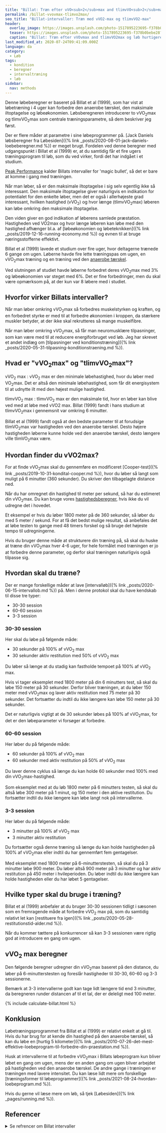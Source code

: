 ```yaml
---
title: "Billat: Træn efter vVO<sub>2</sub>max and tlimvVO<sub>2</sub>max og løb hurtigere"
permalink: /billat-vvovmax-tlimvo2max/
seo_title: "Billat-intervaller: Træn med vVO2-max og tlimvVO2-max"
header:
  overlay_image: https://images.unsplash.com/photo-1517895223695-f378b0bebe28?ixlib=rb-1.2.1&ixid=eyJhcHBfaWQiOjEyMDd9&auto=format&fit=crop&w=1900&q=60
  teaser: https://images.unsplash.com/photo-1517895223695-f378b0bebe28?ixlib=rb-1.2.1&ixid=eyJhcHBfaWQiOjEyMDd9&auto=format&fit=crop&w=400&q=60
  caption: "Billat: Træn efter vVOvmax and tlimvVO2max og løb hurtigere"
last_modified_at: 2020-07-24T09:41:09.000Z
language: da
category:
  - Løb
tags:
  - kondition
  - beregner
  - intervaltræning
  - løb
sidebar:
  nav: methods
---
```

Denne løbeberegner er baseret på Billat et al (1999), som har vist at løbetræning i 4 uger kan forbedre den anaerobe tærskel, den maksimale iltoptagelse og løbeøkonomien. Løbsberegneren introducerer to vVO<sub>2</sub>max og tlimvVO<sub>2</sub>max som centrale træningsparametre, så dem beskriver jeg først.

Der er flere måder at parametre i sine løbeprogrammer på. [Jack Daniels løbsberegner fra Løbesiden]({% link _posts/2020-08-01-jack-daniels-loebeberegner.md %}) er meget brugt. Fordelen ved denne beregner med udgangspunkt i Billat et al (1999) er, at du samtidig får et fire ugers træningsprogram til løb, som du ved virker, fordi det har indgået i et studium.

[Peak Performance](https://www.peakendurancesport.com/endurance-training/high-intensity-training/billat-intervals-magic-bullet-next-pb/) kalder Billats intervaller for 'magic bullet', så det er bare at komme i gang med træningen.

Når man løber, så er den maksimale iltoptagelse i sig selv egentlig ikke så interessant. Den maksimale iltoptagelse giver naturligvis en indikation for potentialet for den enkelte løber, men det er også i allerhøjeste grad interessant, hvilken hastighed (vVO<sub>2</sub>) og hvor længe (tlimvVO<sub>2</sub>max) løberen kan løbe omkring den maksimale iltoptagelse.

Den viden giver en god indikation af løberens samlede præstation. Hastigheden ved VO2max og hvor længe løberen kan løbe med den hastighed afhænger bl.a. af [løbeøkonomien og løbeteknikken]({% link _posts/2019-12-16-running-economy.md %}) og evnen til at bruge næringsstofferne effektivt.

Billat et al (1999) lavede et studium over fire uger, hvor deltagerne trænede 6 gange om ugen. Løberne havde fire lette træningspas om ugen, en vVO<sub>2</sub>max træning og en træning ved den [anaerobe tærskel](/anaerobe-taerskel/).

Ved slutningen af studiet havde løberne forbedret deres vVO<sub>2</sub>max med 3% og løbeøkonomien var steget med 6%. Det er fine forbedringer, men du skal være opmærksom på, at der kun var 8 løbere med i studiet.

## Hvorfor virker Billats intervaller?

Når man løber omkring vVO<sub>2</sub>max så forbedres muskelstyrken og kraften, og en forbedret styrke er med til at forbedre økonomien i kroppen, da stærkere muskler betyder, at der ikke skal rekrutteres så mange muskelfibre.

Når man løber omkring vVO<sub>2</sub>max, så får man neuromusklære tilpasninger, som kan være med til at reducere energiforbruget ved løb. Jeg har skrevet et andet indlæg om [tilpasninger ved konditionstræning]({% link _posts/2020-05-31-tilpasning-konditionstraening.md %}).

## Hvad er "vVO<sub>2</sub>max" og "tlimvVO<sub>2</sub>max"?

vVO<sub>2</sub> max
: vVO<sub>2</sub> max er den minimale løbehastighed, hvor du løber med VO<sub>2</sub>max. Det er altså den minimale løbehastighed, som får dit energisystem til at udnytte ilt med den højest mulige hastighed.

tlimvVO<sub>2</sub> max
: tlimvVO<sub>2</sub> max er den maksimale tid, hvor en løber kan blive ved med at løbe med vVO2 max. Billat (1999) fandt i hans studium at tlimvVO<sub>2</sub>max i gennemsnit var omkring 6 minutter.

Billat et al (1999) fandt også at den bedste parameter til at forudsige tlimVO<sub>2</sub>max var hastigheden ved den anaerobe tærskel. Desto højere hastigheden løberne kunne holde ved den anaerobe tærskel, desto længere ville tlimVO<sub>2</sub>max være.

## Hvordan finder du vVO2max?

For at finde vVO<sub>2</sub>max skal du gennemføre en modificeret [Cooper-test]({% link _posts/2019-10-31-kondital-cooper.md %}), hvor du løber så langt som muligt på 6 minutter (360 sekunder). Du skriver den tilbagelagte distance ned.

Når du har omregnet din hastighed til meter per sekund, så har du estimeret din vVO<sub>2</sub>max. Du kan bruge vores [hastighedsberegner](/hastighed/), hvis ikke du vil udregne det i hovedet.

Et eksempel er hvis du løber 1800 meter på de 360 sekunder, så løber du med 5 meter / sekund. For at få det bedst mulige resultat, så anbefales det at løbe testen to gange med 48 timers forskel og så bruge det højeste tempo til udregningerne.

Hvis du bruger denne måde at strukturere din træning på, så skal du huske at træne din vVO<sub>2</sub>max hver 4-6 uger, for hele formålet med træningen er jo at forbedre denne parameter, og derfor skal træningen naturligvis også tilpasse sig.

## Hvordan skal du træne?

Der er mange forskellige måder at lave [intervalløb]({% link _posts/2020-06-15-intervallob.md %}) på. Men i denne protokol skal du have kendskab til disse tre typer:

- 30-30 session
- 60-60 session
- 3-3 session

### 30-30 session

Her skal du løbe på følgende måde:

- 30 sekunder på 100% af vVO<sub>2</sub> max
- 30 sekunder aktiv restitution med 50% of vVO<sub>2</sub> max

Du løber så længe at du stadig kan fastholde tempoet på 100% af vVO<sub>2</sub> max.

Hvis vi tager eksemplet med 1800 meter på din 6 minutters test, så skal du løbe 150 meter på 30 sekunder. Derfor bliver træningen, at du løber 150 meter med vVO<sub>2</sub>max og laver aktiv restitution med 75 meter på 30 sekunder. Det fortsætter du indtil du ikke længere kan løbe 150 meter på 30 sekunder.

Det er naturligvis vigtigt at de 30 sekunder løbes på 100% af vVO<sub>2</sub>max, for det er den løbeparameter vi forsøger at forbedre.

### 60-60 session

Her løber du på følgende måde:

- 60 sekunder på 100% af vVO<sub>2</sub> max
- 60 sekunder med aktiv restitution på 50% af vVO<sub>2</sub> max

Du laver denne cyklus så længe du kan holde 60 sekunder med 100% med din vVO<sub>2</sub>max-hastighed.

Som eksemplet med at du løb 1800 meter på 6 minutters testen, så skal du altså løbe 300 meter på 1 minut, og 150 meter i den aktive restitution. Du fortsætter indtil du ikke længere kan løbe langt nok på intervallerne.

### 3-3 session

Her løber du på følgende måde:

- 3 minutter på 100% af vVO<sub>2</sub> max
- 3 minutter aktiv restitution

Du fortsætter også denne træning så længe du kan holde hastigheden på 100% af vVO<sub>2</sub>max eller indtil du har gennemført fem gentagelser.

Med eksemplet med 1800 meter på 6-minutterstesten, så skal du på 3 minutter løbe 900 meter. Du løber altså 900 meter på 3 minutter og har aktiv restitution på 450 meter i hvileperioden. Du løber indtil du ikke længere kan holde hastigheden eller du har løbet 5 gentagelser.

## Hvilke typer skal du bruge i træning?

Billat et al (1999) anbefaler at du bruger 30-30 sessionen tidligt i sæsonen som en fremragende måde at forbedre vVO<sub>2</sub> max på, som du samtidig relativt let kan [restituere fra igen]({% link _posts/2020-05-28-restitutionstid-alder.md %}).

Når du kommer tættere på konkurrencer så kan 3-3 sessionen være rigtig god at introducere en gang om ugen.

## vVO<sub>2</sub> max beregner

Den følgende beregner udregner din vVO<sub>2</sub>max baseret på den distance, du løber på 6-minutterstesten og foreslår hastigheder til 30-30, 60-60 og 3-3 sessionerne.

Bemærk at 3-3 intervallerne godt kan tage lidt længere tid end 3 minutter, da beregneren runder distancen af til et tal, der er deleligt med 100 meter.

{% include calculate-billat.html %}

## Konklusion

Løbetræningsprogrammet fra Billat et al (1999) er relativt enkelt at gå til. Hvis du har brug for at kende din hastighed på den anaerobe tærskel, så kan du løbe en [hurtig 5 kilometer]({% link _posts/2010-07-26-det-mest-effektive-loebeprogram-til-forbedre-din-praestation.md %}).

Husk at intervallerne til at forbedre vVO<sub>2</sub>max i Billats løbeprogram kun bliver løbet en gang om ugen, mens der en anden gang om ugen bliver arbejdet på hastigheden ved den anaerobe tærskel. De andre gange i træningen er træningen med lavere intensitet. Du kan læse lidt mere om forskellige [træningsformer til løbeprogrammer]({% link _posts/2021-08-24-hvordan-loebeprogram.md %}).

Hvis du gerne vil læse mere om løb, så tjek [Løbesiden]({% link _pages/running.md %}).

## Referencer

<details markdown="1">
  <summary>Se refrencer om Billat intervaller</summary>

- Billat, L. V., og J. P. Koralsztein. 1996. “Significance of the Velocity at VO2max and Time to Exhaustion at This Velocity”. Sports Medicine (Auckland, N.Z.) 22 (2): 90–108. <https://doi.org/10.2165/00007256-199622020-00004>.
- Billat, V. L., B. Flechet, B. Petit, G. Muriaux, og J. P. Koralsztein. 1999. “Interval Training at VO2max: Effects on Aerobic Performance and Overtraining Markers”. Medicine and Science in Sports and Exercise 31 (1): 156–63. <https://doi.org/10.1097/00005768-199901000-00024>.
- Billat, V., Slawinski, J., Bocquet, V. et al (2000). Intermittent runs at the velocity associated with maximal oxygen uptake enables subjects to remain at maximal oxygen uptake for a longer time than intense but submaximal runs. Eur J Appl Physiol; 81: 188. <https://doi.org/10.1007/s004210050029>
- Billat et al (1999) Interval training at VO2max: Effects on Aerobic Performance and overtraining markers. Medicine and Science in Sports and Exercise, 31 (1), pp. 156-163. <https://pubmed.ncbi.nlm.nih.gov/9927024/>
- MACKENZIE, B. (2000) [vVO2 max and tlimvVO2 max](https://www.brianmac.co.uk/vvo2max.htm)
</details>
